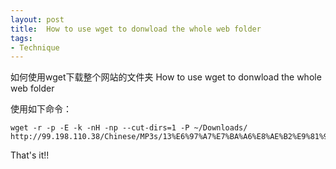 ```yaml
---
layout: post
title:  How to use wget to donwload the whole web folder
tags:
- Technique
---
```


如何使用wget下载整个网站的文件夹
How to use wget to donwload the whole web folder

使用如下命令：
    
    wget -r -p -E -k -nH -np --cut-dirs=1 -P ~/Downloads/  http://99.198.110.38/Chinese/MP3s/13%E6%97%A7%E7%BA%A6%E8%AE%B2%E9%81%93/


That's it!!
